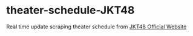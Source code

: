 # theater-schedule-JKT48
Real time update scraping theater schedule from [JKT48 Official Website](https://jkt48.com/theater/schedule)

